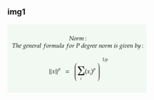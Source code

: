 ### img1
![alt text](https://raw.githubusercontent.com/chinmaysagade/reWizeNotes/main/images/norm.png)
